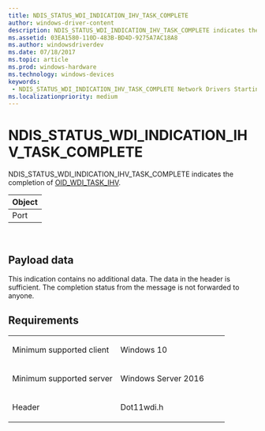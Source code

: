 ```yaml
---
title: NDIS_STATUS_WDI_INDICATION_IHV_TASK_COMPLETE
author: windows-driver-content
description: NDIS_STATUS_WDI_INDICATION_IHV_TASK_COMPLETE indicates the completion of OID_WDI_TASK_IHV.
ms.assetid: 03EA1580-110D-483B-BD4D-9275A7AC18A8
ms.author: windowsdriverdev 
ms.date: 07/18/2017 
ms.topic: article 
ms.prod: windows-hardware 
ms.technology: windows-devices 
keywords:
 - NDIS_STATUS_WDI_INDICATION_IHV_TASK_COMPLETE Network Drivers Starting with Windows Vista
ms.localizationpriority: medium
---
```


# NDIS\_STATUS\_WDI\_INDICATION\_IHV\_TASK\_COMPLETE


NDIS\_STATUS\_WDI\_INDICATION\_IHV\_TASK\_COMPLETE indicates the completion of [OID\_WDI\_TASK\_IHV](oid-wdi-task-ihv.md).

| Object |
|--------|
| Port   |

 

## Payload data


This indication contains no additional data. The data in the header is sufficient. The completion status from the message is not forwarded to anyone.

Requirements
------------

<table>
<colgroup>
<col width="50%" />
<col width="50%" />
</colgroup>
<tbody>
<tr class="odd">
<td><p>Minimum supported client</p></td>
<td><p>Windows 10</p></td>
</tr>
<tr class="even">
<td><p>Minimum supported server</p></td>
<td><p>Windows Server 2016</p></td>
</tr>
<tr class="odd">
<td><p>Header</p></td>
<td>Dot11wdi.h</td>
</tr>
</tbody>
</table>

 

 




